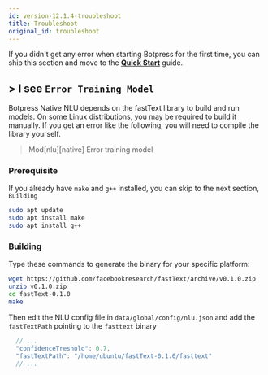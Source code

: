 ```yaml
---
id: version-12.1.4-troubleshoot
title: Troubleshoot
original_id: troubleshoot
---
```


If you didn't get any error when starting Botpress for the first time, you can ship this section and move to the [**Quick Start**](../quickstart) guide.

## > I see `Error Training Model`

Botpress Native NLU depends on the fastText library to build and run models. On some Linux distributions, you may be required to build it manually. If you get an error like the following, you will need to compile the library yourself.

> Mod[nlu][native] Error training model

### Prerequisite

If you already have `make` and `g++` installed, you can skip to the next section, `Building`

```bash
sudo apt update
sudo apt install make
sudo apt install g++
```

### Building

Type these commands to generate the binary for your specific platform:

```bash
wget https://github.com/facebookresearch/fastText/archive/v0.1.0.zip
unzip v0.1.0.zip
cd fastText-0.1.0
make
```

Then edit the NLU config file in `data/global/config/nlu.json` and add the `fastTextPath` pointing to the `fasttext` binary

```js
  // ...
  "confidenceTreshold": 0.7,
  "fastTextPath": "/home/ubuntu/fastText-0.1.0/fasttext"
  // ...
```
